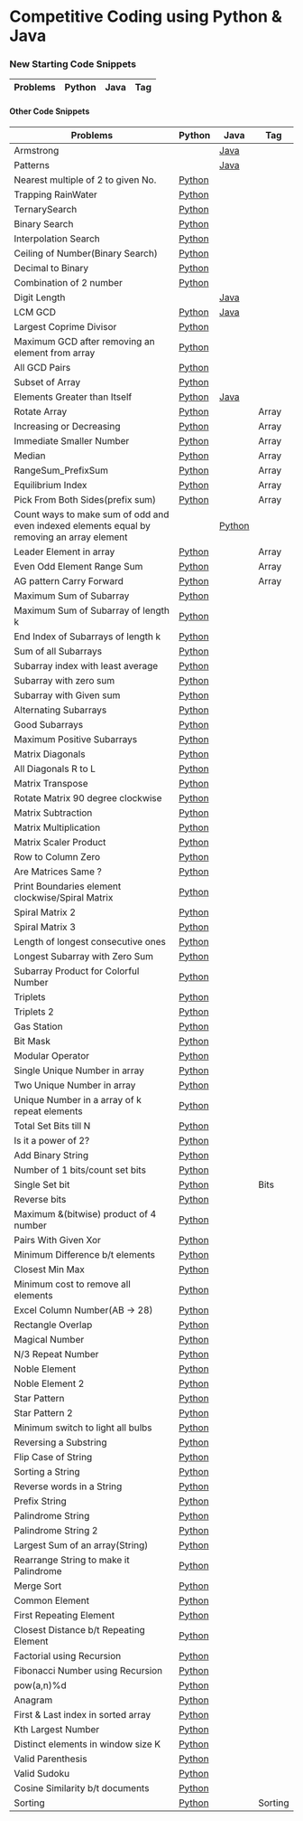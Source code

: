 # Competitive Coding using Python & Java

### New Starting Code Snippets
|         Problems                 | Python|  Java |Tag|
|----------------------------------|-------|-------|---|


#### Other Code Snippets
|         Problems                 | Python|  Java |Tag|
|----------------------------------|-------|-------|---|
|Armstrong                         ||[Java](./otherSnippets/Armstrong.java)||
|Patterns                          ||[Java](./otherSnippets/pattern.java)||
|Nearest multiple of 2 to given No.|[Python](./otherSnippets/NearestMultiple2.py)|||
|Trapping RainWater                |[Python](./otherSnippets/TrappingRainWater.py)|||
|TernarySearch                     |[Python](./otherSnippets/TernarySearch.py)|||
|Binary Search                     |[Python](./otherSnippets/BinarySearch.py)|||
|Interpolation Search              |[Python](./otherSnippets/InterpolationSearch.py)|||
|Ceiling of Number(Binary Search)  |[Python](./otherSnippets/CeilingOfNumber.py)|||
|Decimal to Binary                 |[Python](./otherSnippets/DecimalToBinary.py)|||
|Combination of 2 number           |[Python](./otherSnippets/combination2Num.py)|||
|Digit Length                      ||[Java](./otherSnippets/DigitLength.java)||
|LCM GCD                           |[Python](./otherSnippets/LcmGcd.py)|[Java](./otherSnippets/LcmGcd.java)||
|Largest Coprime Divisor           |[Python](./otherSnippets/LargestCoprime.py)|||
|Maximum GCD after removing an element from array|[Python](./otherSnippets/MaximumGCD.py)|||
|All GCD Pairs                     |[Python](./otherSnippets/AllGCD.py)|||
|Subset of Array                   |[Python](./otherSnippets/SubsetOfArray.py)|||
|Elements Greater than Itself      |[Python](./otherSnippets/ElementsGreaterThanItself.py)|[Java](./otherSnippets/ElementsGreaterThanItself.java)||
|Rotate Array                      |[Python](./otherSnippets/RotateArray.py)||Array|
|Increasing or Decreasing          |[Python](./otherSnippets/IncreasingOrDecreasing.py)||Array|
|Immediate Smaller Number          |[Python](./otherSnippets/ImmediateSmallerNumber.py)||Array|
|Median                            |[Python](./otherSnippets/median.py)||Array|
|RangeSum_PrefixSum                |[Python](./otherSnippets/RangeSum_PrefixSum.py)||Array|
|Equilibrium Index                 |[Python](./otherSnippets/EquilibriumIndex.py)||Array|
|Pick From Both Sides(prefix sum)  |[Python](./otherSnippets/PickFromBothSides.py)||Array|
|Count ways to make sum of odd and even indexed elements equal by removing an array element||[Python](./otherSnippets/CountWays.py)||Array|
|Leader Element in array           |[Python](./otherSnippets/Leader.py)||Array|
|Even Odd Element Range Sum        |[Python](./otherSnippets/EvenOddRangeSum.py)||Array|
|AG pattern Carry Forward          |[Python](./otherSnippets/AGpattern_CarryForward.py)||Array|
|Maximum Sum of Subarray           |[Python](./otherSnippets/MaximumSumSubarray.py)|||
|Maximum Sum of Subarray of length k|[Python](./otherSnippets/MaximumSumSubarrayOfLengthK.py)|| |
|End Index of Subarrays of length k|[Python](./otherSnippets/EndIndexOfArrayOfLengthK.py)|| |
|Sum of all Subarrays              |[Python](./otherSnippets/SumOfAllSubarrays.py)|| |
|Subarray index with least average |[Python](./otherSnippets/SubarrayWithLeastAverage.py)|| |
|Subarray with zero sum            |[Python](./otherSnippets/SubarraySumZero.py)|| |
|Subarray with Given sum           |[Python](./otherSnippets/SubArrayWithGivenSum.py)|| |
|Alternating Subarrays             |[Python](./otherSnippets/AlternatingSubarrays.py)|| |
|Good Subarrays                    |[Python](./otherSnippets/GoodSubArrays.py)|||
|Maximum Positive Subarrays        |[Python](./otherSnippets/MaxPositiveSubarray.py)|||
|Matrix Diagonals                  |[Python](./otherSnippets/PrintDiagonals.py)|||
|All Diagonals R to L              |[Python](./otherSnippets/AllDiagonalsRtoL.py)|||
|Matrix Transpose                  |[Python](./otherSnippets/TransposeMatrix.py)|||
|Rotate Matrix 90 degree clockwise |[Python](./otherSnippets/RotateMatrix.py)|||
|Matrix Subtraction                |[Python](./otherSnippets/SubtractMatrix.py)|||
|Matrix Multiplication             |[Python](./otherSnippets/MatrixMultiplication.py)|||
|Matrix Scaler Product             |[Python](./otherSnippets/MatrixScalerProduct.py)|||
|Row to Column Zero                |[Python](./otherSnippets/RowColumnZero.py)|||
|Are Matrices Same ?               |[Python](./otherSnippets/SameMatrix.py)|||
|Print Boundaries element clockwise/Spiral Matrix|[Python](./otherSnippets/PrintBoundariesElement.py)|||
|Spiral Matrix 2                   |[Python](./otherSnippets/PrintBoundariesElement2.py)|||
|Spiral Matrix 3                   |[Python](./otherSnippets/SpiralMatrix3.py)|||
|Length of longest consecutive ones|[Python](./otherSnippets/LongestConsecutiveLength.py)|||
|Longest Subarray with Zero Sum    |[Python](./otherSnippets/SubarrayZeroSum.py)|||
|Subarray Product for Colorful Number|[Python](./otherSnippets/ColorfulNumber.py)|||
|Triplets                          |[Python](./otherSnippets/Triplets.py)|||
|Triplets 2                        |[Python](./otherSnippets/Triplets2.py)|||
|Gas Station                       |[Python](./otherSnippets/GasStation.py)|||
|Bit Mask                          |[Python](./otherSnippets/BitMask.py)|||
|Modular Operator                  |[Python](./otherSnippets/modular_operator.py)|||
|Single Unique Number in array     |[Python](./otherSnippets/SingleNumber.py)|||
|Two Unique Number in array        |[Python](./otherSnippets/TwoUniqueNumbers.py)|||
|Unique Number in a array of k repeat elements|[Python](./otherSnippets/UniqueNumber.py)|||
|Total Set Bits till N             |[Python](./otherSnippets/TotalSetBits.py)|||
|Is it a power of 2?               |[Python](./otherSnippets/Powerof2.py)|||
|Add Binary String                 |[Python](./otherSnippets/AddBinaryString.py)|||
|Number of 1 bits/count set bits   |[Python](./otherSnippets/CountNumberOf1Bits.py)|||
|Single Set bit                    |[Python](./otherSnippets/SingleSetBit.py)||Bits|
|Reverse bits                      |[Python](./otherSnippets/ReverseBit.py)|||
|Maximum &(bitwise) product of 4 number|[Python](./otherSnippets/MaximumANDproduct.py)|||
|Pairs With Given Xor              |[Python](./otherSnippets/PairsXOR.py)|||
|Minimum Difference b/t elements   |[Python](./otherSnippets/MinimumDifference.py)|||
|Closest Min Max                   |[Python](./otherSnippets/ClosestMinMax.py)|||
|Minimum cost to remove all elements|[Python](./otherSnippets/MinimumCost.py)|||
|Excel Column Number(AB -> 28)     |[Python](./otherSnippets/ExcelColumnNumber.py)|||
|Rectangle Overlap                 |[Python](./otherSnippets/RectangleOverlap.py)|||
|Magical Number                    |[Python](./otherSnippets/MagicNumber.py)|||
|N/3 Repeat Number                 |[Python](./otherSnippets/N3_elements.py)|||
|Noble Element                     |[Python](./otherSnippets/NobleElement.py)|||
|Noble Element 2                   |[Python](./otherSnippets/NobleElement2.py)|||
|Star Pattern                      |[Python](./otherSnippets/StarPattern1.py)|||
|Star Pattern 2                    |[Python](./otherSnippets/StarPattern2.py)|||
|Minimum switch to light all bulbs |[Python](./otherSnippets/bulbs.py)|||
|Reversing a Substring             |[Python](./otherSnippets/ReversingSubString.py)|||
|Flip Case of String               |[Python](./otherSnippets/FlipCaseOfString.py)|||
|Sorting a String                  |[Python](./otherSnippets/SortingString.py)|||
|Reverse words in a String         |[Python](./otherSnippets/ReverseWordsinString.py)|||
|Prefix String                     |[Python](./otherSnippets/PrefixString.py)|||
|Palindrome String                 |[Python](./otherSnippets/PalindromeString.py)|||
|Palindrome String 2               |[Python](./otherSnippets/PalindromeString2.py)|||
|Largest Sum of an array(String)   |[Python](./otherSnippets/LargestNumberSumString.py)|||
|Rearrange String to make it Palindrome|[Python](./otherSnippets/StringPalindrome.py)|||
|Merge Sort                        |[Python](./otherSnippets/MergeSort.py)|||
|Common Element                    |[Python](./otherSnippets/CommonElement.py)|||
|First Repeating Element           |[Python](./otherSnippets/FirstRepeatingElement.py)|||
|Closest Distance b/t Repeating Element|[Python](./otherSnippets/ClosestDistanceElements.py)|||
|Factorial using Recursion         |[Python](./otherSnippets/factorial.py)|||
|Fibonacci Number using Recursion  |[Python](./otherSnippets/fibo.py)|||
|pow(a,n)%d                        |[Python](./otherSnippets/powMod.py)|||
|Anagram                           |[Python](./otherSnippets/Anagram.py)|||
|First & Last index in sorted array|[Python](./otherSnippets/FLSorted.py)|||
|Kth Largest Number                |[Python](./otherSnippets/KLargest.py)|||
|Distinct elements in window size K|[Python](./otherSnippets/KWindow.py)|||
|Valid Parenthesis                 |[Python](./otherSnippets/ValidParenthesis.py)|||
|Valid Sudoku                      |[Python](./otherSnippets/ValidSudoku.py)|||
|Cosine Similarity b/t documents   |[Python](./otherSnippets/CosineSimilarity.py)|||
|Sorting                           |[Python](./otherSnippets/Sorting.py)||Sorting|

